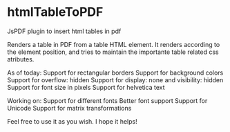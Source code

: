 htmlTableToPDF
==============

JsPDF plugin to insert html tables in pdf

Renders a table in PDF from a table HTML element. It renders according to the element position, 
and tries to maintain the importante table related css atributes.

As of today:
Support for rectangular borders
Support for background colors
Support for overflow: hidden
Support for display: none and visibility: hidden
Support for font size in pixels
Support for helvetica text

Working on:
Support for different fonts
Better font support
Support for Unicode
Support for matrix transformations

Feel free to use it as you wish. I hope it helps!
